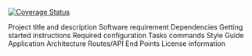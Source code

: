[![Coverage Status](https://coveralls.io/repos/github/barry-napier/scrum-poker/badge.svg?branch=master)](https://coveralls.io/github/barry-napier/scrum-poker?branch=master)

Project title and description
Software requirement
Dependencies
Getting started instructions
Required configuration
Tasks commands
Style Guide
Application Architecture
Routes/API End Points
License information
